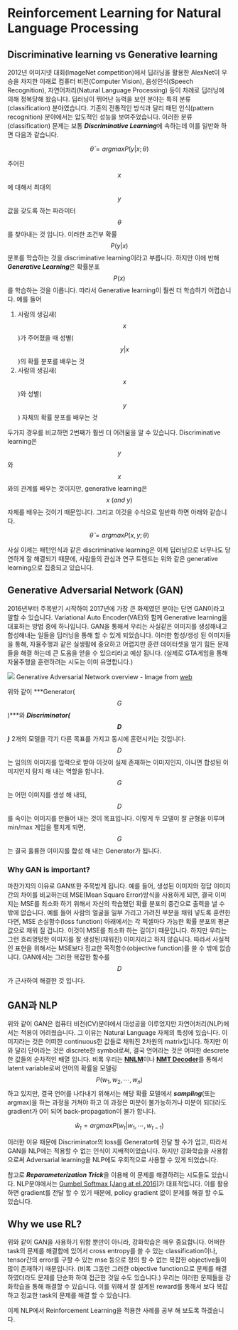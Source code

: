 # Reinforcement Learning for Natural Language Processing

## Discriminative learning vs Generative learning

2012년 이미지넷 대회(ImageNet competition)에서 딥러닝을 활용한 AlexNet이 우승을 차지한 이래로 컴퓨터 비전(Computer Vision), 음성인식(Speech Recognition), 자연어처리(Natural Language Processing) 등이 차례로 딥러닝에 의해 정복당해 왔습니다. 딥러닝이 뛰어난 능력을 보인 분야는 특히 분류(classification) 분야였습니다. 기존의 전통적인 방식과 달리 패턴 인식(pattern recognition) 분야에서는 압도적인 성능을 보여주었습니다. 이러한 분류(classification) 문제는 보통 ***Discriminative Learning***에 속하는데 이를 일반화 하면 다음과 같습니다.

$$
\hat{\theta}=argmax P(y|x;\theta)
$$

주어진 $$x$$에 대해서 최대의 $$y$$ 값을 갖도록 하는 파라미터 $$\theta$$를 찾아내는 것 입니다. 이러한 조건부 확률 $$P(y|x)$$ 분포를 학습하는 것을 discriminative learning이라고 부릅니다. 하지만 이에 반해 ***Generative Learning***은 확률분포 $$ P(x) $$를 학습하는 것을 이릅니다. 따라서 Generative learning이 훨씬 더 학습하기 어렵습니다. 예를 들어 

1. 사람의 생김새($$x$$)가 주어졌을 때 성별($$y|x$$)의 확률 분포를 배우는 것
1. 사람의 생김새($$x$$)와 성별($$y$$) 자체의 확률 분포를 배우는 것

두가지 경우를 비교하면 2번째가 훨씬 더 어려움을 알 수 있습니다. Discriminative learning은 $$y$$와 $$x$$와의 관계를 배우는 것이지만, generative learning은 $$x~(and~y)$$ 자체를 배우는 것이기 때문입니다. 그리고 이것을 수식으로 일반화 하면 아래와 같습니다.

$$
\hat{\theta}=argmax P(x, y;\theta)
$$

사실 이제는 패턴인식과 같은 discriminative learning은 이제 딥러닝으로 너무나도 당연하게 잘 해결되기 때문에, 사람들의 관심과 연구 트렌드는 위와 같은 generative learning으로 집중되고 있습니다.

## Generative Adversarial Network (GAN)

2016년부터 주목받기 시작하여 2017년에 가장 큰 화제였던 분야는 단연 GAN이라고 말할 수 있습니다. Variational Auto Encoder(VAE)와 함께 Generative learning을 대표하는 방법 중에 하나입니다. GAN을 통해서 우리는 사실같은 이미지를 생성해내고 합성해내는 일들을 딥러닝을 통해 할 수 있게 되었습니다. 이러한 합성/생성 된 이미지들을 통해, 자율주행과 같은 실생활에 중요하고 어렵지만 훈련 데이터셋을 얻기 힘든 문제들을 해결 하는데 큰 도움을 얻을 수 있으리라고 예상 됩니다. (실제로 GTA게임을 통해 자율주행을 훈련하려는 시도는 이미 유명합니다.)

![](https://sthalles.github.io/assets/dcgan/GANs.png)
Generative Adversarial Network overview - Image from [web](https://sthalles.github.io/intro-to-gans/)

위와 같이 ***Generator($$G$$)***와 ***Discriminator($$D$$)*** 2개의 모델을 각기 다른 목표를 가지고 동시에 훈련시키는 것입니다. $$D$$는 임의의 이미지를 입력으로 받아 이것이 실제 존재하는 이미지인지, 아니면 합성된 이미지인지 탐지 해 내는 역할을 합니다. $$G$$는 어떤 이미지를 생성 해 내되, $$D$$를 속이는 이미지를 만들어 내는 것이 목표입니다. 이렇게 두 모델이 잘 균형을 이루며 min/max 게임을 펼치게 되면, $$G$$는 결국 훌륭한 이미지를 합성 해 내는 Generator가 됩니다.

### Why GAN is important?

마찬가지의 이유로 GAN또한 주목받게 됩니다. 예를 들어, 생성된 이미지와 정답 이미지 간의 차이를 비교하는데 MSE(Mean Square Error)방식을 사용하게 되면, 결국 이미지는 MSE를 최소화 하기 위해서 자신의 학습했던 확률 분포의 중간으로 출력을 낼 수 밖에 없습니다. 예를 들어 사람의 얼굴을 일부 가리고 가려진 부분을 채워 넣도록 훈련한다면, MSE 손실함수(loss function) 아래에서는 각 픽셀마다 가능한 확률 분포의 평균값으로 채워 질 겁니다. 이것이 MSE를 최소화 하는 길이기 때문입니다. 하지만 우리는 그런 흐리멍텅한 이미지를 잘 생성된(채워진) 이미지라고 하지 않습니다. 따라서 사실적인 표현을 위해서는 MSE보다 정교한 목적함수(objective function)를 쓸 수 밖에 없습니다. GAN에서는 그러한 복잡한 함수를 $$D$$가 근사하여 해결한 것 입니다.

## GAN과 NLP

위와 같이 GAN은 컴퓨터 비전(CV)분야에서 대성공을 이루었지만 자연어처리(NLP)에서는 적용이 어려웠습니다. 그 이유는 Natural Language 자체의 특성에 있습니다. 이미지라는 것은 어떠한 continuous한 값들로 채워진 2차원의 matrix입니다. 하지만 이와 달리 단어라는 것은 discrete한 symbol로써, 결국 언어라는 것은 어떠한 descrete한 값들의 순차적인 배열 입니다. 비록 우리는 [**NNLM**](../language-modeling/nnlm.md)이나 [**NMT Decoder**](../neural-machine-translation/seq2seq.md)를 통해서 latent variable로써 언어의 확률을 모델링 $$ P(w_1,w_2,\cdots,w_n)$$ 하고 있지만, 결국 언어를 나타내기 위해서는 해당 확률 모델에서 ***sampling***(또는 argmax)을 하는 과정을 거쳐야 하고 이 과정은 미분이 불가능하거나 미분이 되더라도 gradient가 0이 되어 back-propagation이 불가 합니다.

$$
\hat{w}_t = argmax P(w_t|w_1,\cdots,w_{t-1})
$$

이러한 이유 때문에 Discriminator의 loss를 Generator에 전달 할 수가 업고, 따라서 GAN을 NLP에는 적용할 수 없는 인식이 지배적이었습니다. 하지만 강화학습을 사용함으로써 Adversarial learning을 NLP에도 우회적으로 사용할 수 있게 되었습니다.

참고로 ***Reparameterization Trick***을 이용해 이 문제를 해결하려는 시도들도 있습니다. NLP분야에서는 [Gumbel Softmax [Jang at el.2016]](https://arxiv.org/pdf/1611.01144.pdf)가 대표적입니다. 이를 활용하면 gradient를 전달 할 수 있기 때문에, policy gradient 없이 문제를 해결 할 수도 있습니다.

## Why we use RL?

위와 같이 GAN을 사용하기 위함 뿐만이 아니라, 강화학습은 매우 중요합니다. 어떠한 task의 문제를 해결함에 있어서 cross entropy를 쓸 수 있는 classification이나, tensor간의 error를 구할 수 있는 mse 등으로 정의 할 수 없는 복잡한 objective들이 많이 존재하기 때문입니다. (비록 그동안 그러한 objective function으로 문제를 해결하였더라도 문제를 단순화 하여 접근한 것일 수도 있습니다.) 우리는 이러한 문제들을 강화학습을 통해 해결할 수 있습니다. 이를 위해서 잘 설계된 reward를 통해서 보다 복잡하고 정교한 task의 문제를 해결 할 수 있습니다.

이제 NLP에서 Reinforcement Learning을 적용한 사례를 공부 해 보도록 하겠습니다.